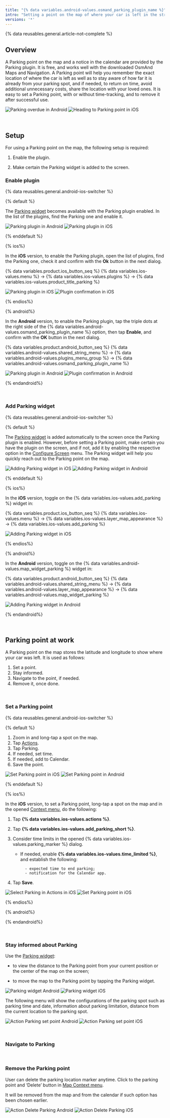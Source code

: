 ```yaml
---
title: "{% data variables.android-values.osmand_parking_plugin_name %}"
intro: "Setting a point on the map of where your car is left in the street, and a calendar notice of when the parking time started to count down, will comfort your efforts in keeping track of the time and the car location."
versions: '*'
---
```

{% data reusables.general.article-not-complete %}

## Overview 

A Parking point on the map and a notice in the calendar are provided by the Parking plugin. It is free, and works well with the downloaded OsmAnd Maps and Navigation. A Parking point will help you remember the exact location of where the car is left as well as to stay aware of how far it is already from your parking spot, and if needed, to return on time, avoid additional unnecessary costs, share the location with your loved ones. It is easy to set a Parking point, with or without time-tracking, and to remove it after successful use. 

![Parking overdue in Android](/assets/images/plugins/parking/and_parking_overdue.png) ![Heading to Parking point in iOS](/assets/images/plugins/parking/ios_going_to_parking.png)

&nbsp;&nbsp;&nbsp;&nbsp;

## Setup

For using a Parking point on the map, the following setup is required:

1. Enable the plugin.

2. Make certain the Parking widget is added to the screen. 


### Enable plugin

{% data reusables.general.android-ios-switcher %}

{% default %}

The [Parking widget](/osmand/widgets/info-widgets#-parking-widget) becomes available with the Parking plugin enabled. In the list of the plugins, find the Parking one and enable it. 

![Parking plugin in Android](/assets/images/plugins/parking/parking_plugin_android.png) ![Parking plugin in iOS](/assets/images/plugins/parking/parking_plugin_ios.png)

{% enddefault %}

{% ios%}

In the **iOS** version, to enable the Parking plugin, open the list of plugins, find the Parking one, check it and confirm with the **Ok** button in the next dialog. 

{% data variables.product.ios_button_seq %} {% data variables.ios-values.menu %} → {% data variables.ios-values.plugins %} → {% data variables.ios-values.product_title_parking %}

![Parking plugin in iOS](/assets/images/plugins/parking/parking_plugin_ios.png) ![Plugin confirmation in iOS](/assets/images/plugins/parking/ios_add_parking_plugin.png)

{% endios%}

{% android%}

In the **Android** version, to enable the Parking plugin, tap the triple dots at the right side of the {% data variables.android-values.osmand_parking_plugin_name %} option, then tap **Enable**, and confirm with the **OK** button in the next dialog.

{% data variables.product.android_button_seq %} {% data variables.android-values.shared_string_menu %} → {% data variables.android-values.plugins_menu_group %} → {% data variables.android-values.osmand_parking_plugin_name %}

![Parking plugin in Android](/assets/images/plugins/parking/parking_plugin_android.png) ![Plugin confirmation in Android](/assets/images/plugins/parking/and_add_parking_plugin.png)

{% endandroid%}


&nbsp;&nbsp;&nbsp;&nbsp;

### Add Parking widget

{% data reusables.general.android-ios-switcher %}

{% default %}

The [Parking widget](/osmand/widgets/info-widgets#-parking-widget) is added automatically to the screen once the Parking plugin is enabled. However, before setting a Parking point, make certain you have the plugin on the screen, and if not, add it by enabling the respective option in the [Configure Screen](/osmand/widgets/configure-screen) menu. The Parking widget will help you quickly reach out to the Parking point on the map. 

![Adding Parking widget in iOS](/assets/images/plugins/parking/ios_adding_parking_widget.png) ![Adding Parking widget in Android](/assets/images/plugins/parking/and_add_parking_plugin.png)

{% enddefault %}

{% ios%}

In the **iOS** version, toggle on the {% data variables.ios-values.add_parking %} widget in: 

{% data variables.product.ios_button_seq %} {% data variables.ios-values.menu %} → {% data variables.ios-values.layer_map_appearance %} → {% data variables.ios-values.add_parking %}

![Adding Parking widget in iOS](/assets/images/plugins/parking/ios_adding_parking_widget.png)

{% endios%}

{% android%}

In the **Android** version, toggle on the {% data variables.android-values.map_widget_parking %} widget in: 

{% data variables.product.android_button_seq %} {% data variables.android-values.shared_string_menu %} → {% data variables.android-values.layer_map_appearance %} → {% data variables.android-values.map_widget_parking %}

![Adding Parking widget in Android](/assets/images/plugins/parking/and_add_parking_plugin.png)

{% endandroid%}


&nbsp;&nbsp;&nbsp;&nbsp;

## Parking point at work

A Parking point on the map stores the latitude and longitude to show where your car was left. It is used as follows:

1. Set a point.
2. Stay informed.
3. Navigate to the point, if needed. 
4. Remove it, once done. 


&nbsp;&nbsp;&nbsp;&nbsp;

###  Set a Parking point

{% data reusables.general.android-ios-switcher %}

{% default %}

1. Zoom in and long-tap a spot on the map.
2. Tap [Actions](/osmand/map/map-context-menu#-add--delete-parking-point).
3. Tap Parking.
4. If needed, set time. 
5. If needed, add to Calendar. 
6. Save the point. 

![Set Parking point in iOS](/assets/images/plugins/parking/ios_set_p_point3_.png) ![Set Parking point in Android](/assets/images/plugins/parking/and_set_p_point4_.png) 

{% enddefault %}

{% ios%}

In the **iOS** version, to set a Parking point, long-tap a spot on the map and in the opened [Context menu](/osmand/map/map-context-menu), do the following:

1. Tap **{% data variables.ios-values.actions %}**.
2. Tap **{% data variables.ios-values.add_parking_short %}**.
3. Consider time limits in the opened {% data variables.ios-values.parking_marker %} dialog. 

    - If needed, enable **{% data variables.ios-values.time_limited %}**, and establish the following:

            - expected time to end parking;
            - notification for the Calendar app.

4. Tap **Save**.

![Select Parking in Actions in iOS](/assets/images/plugins/parking/ios_set_p_point2.png)  ![Set Parking point in iOS](/assets/images/plugins/parking/ios_set_p_point3_.png)

{% endios%}

{% android%}



{% endandroid%}



&nbsp;&nbsp;&nbsp;&nbsp;

### Stay informed about Parking

Use the [Parking widget](/osmand/widgets/info-widgets#-parking-widget): 

- to view the distance to the Parking point from your current position or the center of the map on the screen;

- to move the map to the Parking point by tapping the Parking widget. 

![Parking widget Android](/assets/images/plugins/parking/parking_widget_android.png) ![Parking widget iOS](/assets/images/plugins/parking/parking_widget_ios.png)

The following menu will show the configurations of the parking spot such as parking time and date, information about parking limitation, distance from the current location to the parking spot.

![Action Parking set point Android](/assets/images/plugins/parking/parking_set_android.png) ![Action Parking set point iOS](/assets/images/plugins/parking/parking_set_ios.png)


&nbsp;&nbsp;&nbsp;&nbsp;

### Navigate to Parking



&nbsp;&nbsp;&nbsp;&nbsp;

### Remove the Parking point

User can delete the parking location marker anytime. Click to the parking point and ‘Delete’ button in [Map Context menu](/osmand/map/map-context-menu#-add--delete-parking-point).

It will be removed from the map and from the calendar if such option has been chosen earlier.

![Action Delete Parking Android](/assets/images/map/context_menu_limited_parking.png) ![Action Delete Parking iOS](/assets/images/map/context_menu_limited_parking_ios.png)
